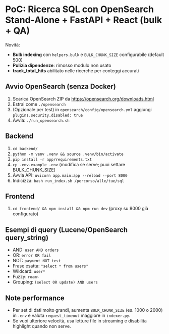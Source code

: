 # PoC: Ricerca SQL con OpenSearch Stand‑Alone + FastAPI + React (bulk + QA)

Novità:
- **Bulk indexing** con `helpers.bulk` e `BULK_CHUNK_SIZE` configurabile (default 500)
- **Pulizia dipendenze**: rimosso modulo non usato
- **track_total_hits** abilitato nelle ricerche per conteggi accurati

## Avvio OpenSearch (senza Docker)
1. Scarica OpenSearch ZIP da https://opensearch.org/downloads.html
2. Estrai come `./opensearch`
3. (Opzionale per test) in `opensearch/config/opensearch.yml` aggiungi `plugins.security.disabled: true`
4. Avvia: `./run_opensearch.sh`

## Backend
1. `cd backend/`
2. `python -m venv .venv && source .venv/bin/activate`
3. `pip install -r app/requirements.txt`
4. `cp .env.example .env` (modifica se serve; puoi settare BULK_CHUNK_SIZE)
5. Avvia API: `uvicorn app.main:app --reload --port 8000`
6. Indicizza: `bash run_index.sh /percorso/alle/tue/sql`

## Frontend
1. `cd frontend/ && npm install && npm run dev` (proxy su 8000 già configurato)

## Esempi di query (Lucene/OpenSearch query_string)
- AND: `user AND orders`
- OR: `error OR fail`
- NOT: `payment NOT test`
- Frase esatta: `"select * from users"`
- Wildcard: `user*`
- Fuzzy: `roam~`
- Grouping: `(select OR update) AND users`

## Note performance
- Per set di dati molto grandi, aumenta `BULK_CHUNK_SIZE` (es. 1000 o 2000) in `.env` e valuta `request_timeout` maggiore in `indexer.py`.
- Se vuoi ulteriore velocità, usa letture file in streaming e disabilita highlight quando non serve.
